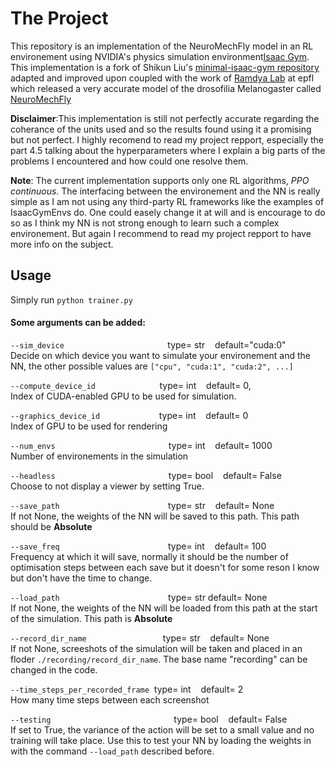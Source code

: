 # The Project 

This repository is an implementation of the NeuroMechFly model in an RL environement using NVIDIA's physics simulation environment[Isaac Gym](https://developer.nvidia.com/isaac-gym). This implementation is a fork of Shikun Liu's [minimal-isaac-gym repository](https://github.com/lorenmt/minimal-isaac-gym) adapted and improved upon coupled with the work of [Ramdya Lab](https://www.epfl.ch/labs/ramdya-lab/) at epfl which released a very accurate model of the drosofilia Melanogaster called [NeuroMechFly](https://www.nature.com/articles/s41592-022-01466-7) 


**Disclaimer**:This implementation is still not perfectly accurate regarding the coherance of the units used and so the results found using it a promising but not perfect. I highly recomend to read my project repport, especially the part 4.5 talking about the hyperparameters where I explain a big parts of the problems I encountered and how could one resolve them. 

**Note**: The current implementation supports only one RL algorithms, *PPO continuous*. The interfacing between the environement and the NN  is really simple as I am not using any third-party RL frameworks like the examples of IsaacGymEnvs do. One could easely change it at will and is encourage to do so as I think my NN is not strong enough to learn such a complex environement. But again I recommend to read my project repport to have more info on the subject. 

## Usage

Simply run `python trainer.py`

#### Some arguments can be added:

`--sim_device`&nbsp;&nbsp;&nbsp;&nbsp;&nbsp;&nbsp;&nbsp;&nbsp;&nbsp;&nbsp;&nbsp;&nbsp;&nbsp;&nbsp;&nbsp;&nbsp;&nbsp;&nbsp;&nbsp;&nbsp;&nbsp;&nbsp;&nbsp;&nbsp;&nbsp;&nbsp;&nbsp;&nbsp;&nbsp;&nbsp;&nbsp;&nbsp;&nbsp;&nbsp;&nbsp;&nbsp;&nbsp;&nbsp;&nbsp;&nbsp;&nbsp;&nbsp;type= str&nbsp;&nbsp;&nbsp;&nbsp;default="cuda:0"    
Decide on which device you want to simulate your environement and the NN, the other possible values are `["cpu", "cuda:1", "cuda:2", ...]`

`--compute_device_id`&nbsp;&nbsp;&nbsp;&nbsp;&nbsp;&nbsp;&nbsp;&nbsp;&nbsp;&nbsp;&nbsp;&nbsp;&nbsp;&nbsp;&nbsp;&nbsp;&nbsp;&nbsp;&nbsp;&nbsp;&nbsp;&nbsp;&nbsp;&nbsp;&nbsp;&nbsp;type= int&nbsp;&nbsp;&nbsp;&nbsp;default= 0,        
Index of CUDA-enabled GPU to be used for simulation.
      
`--graphics_device_id`&nbsp;&nbsp;&nbsp;&nbsp;&nbsp;&nbsp;&nbsp;&nbsp;&nbsp;&nbsp;&nbsp;&nbsp;&nbsp;&nbsp;&nbsp;&nbsp;&nbsp;&nbsp;&nbsp;&nbsp;&nbsp;&nbsp;&nbsp;&nbsp;type= int&nbsp;&nbsp;&nbsp;&nbsp;default= 0
<Br>Index of GPU to be used for rendering    

`--num_envs`&nbsp;&nbsp;&nbsp;&nbsp;&nbsp;&nbsp;&nbsp;&nbsp;&nbsp;&nbsp;&nbsp;&nbsp;&nbsp;&nbsp;&nbsp;&nbsp;&nbsp;&nbsp;&nbsp;&nbsp;&nbsp;&nbsp;&nbsp;&nbsp;&nbsp;&nbsp;&nbsp;&nbsp;&nbsp;&nbsp;&nbsp;&nbsp;&nbsp;&nbsp;&nbsp;&nbsp;&nbsp;&nbsp;&nbsp;&nbsp;&nbsp;&nbsp;&nbsp;&nbsp;&nbsp;&nbsp;type= int&nbsp;&nbsp;&nbsp;&nbsp;default= 1000        
Number of environements in the simulation 

`--headless`&nbsp;&nbsp;&nbsp;&nbsp;&nbsp;&nbsp;&nbsp;&nbsp;&nbsp;&nbsp;&nbsp;&nbsp;&nbsp;&nbsp;&nbsp;&nbsp;&nbsp;&nbsp;&nbsp;&nbsp;&nbsp;&nbsp;&nbsp;&nbsp;&nbsp;&nbsp;&nbsp;&nbsp;&nbsp;&nbsp;&nbsp;&nbsp;&nbsp;&nbsp;&nbsp;&nbsp;&nbsp;&nbsp;&nbsp;&nbsp;&nbsp;&nbsp;&nbsp;&nbsp;&nbsp;&nbsp;type= bool&nbsp;&nbsp;&nbsp;&nbsp;default= False       
Choose to not display a viewer by setting True.  

`--save_path`&nbsp;&nbsp;&nbsp;&nbsp;&nbsp;&nbsp;&nbsp;&nbsp;&nbsp;&nbsp;&nbsp;&nbsp;&nbsp;&nbsp;&nbsp;&nbsp;&nbsp;&nbsp;&nbsp;&nbsp;&nbsp;&nbsp;&nbsp;&nbsp;&nbsp;&nbsp;&nbsp;&nbsp;&nbsp;&nbsp;&nbsp;&nbsp;&nbsp;&nbsp;&nbsp;&nbsp;&nbsp;&nbsp;&nbsp;&nbsp;&nbsp;&nbsp;&nbsp;&nbsp;type= str&nbsp;&nbsp;&nbsp;&nbsp;default= None        
If not None, the weights of the NN will be saved to this path. This path should be **Absolute**

`--save_freq`&nbsp;&nbsp;&nbsp;&nbsp;&nbsp;&nbsp;&nbsp;&nbsp;&nbsp;&nbsp;&nbsp;&nbsp;&nbsp;&nbsp;&nbsp;&nbsp;&nbsp;&nbsp;&nbsp;&nbsp;&nbsp;&nbsp;&nbsp;&nbsp;&nbsp;&nbsp;&nbsp;&nbsp;&nbsp;&nbsp;&nbsp;&nbsp;&nbsp;&nbsp;&nbsp;&nbsp;&nbsp;&nbsp;&nbsp;&nbsp;&nbsp;&nbsp;&nbsp;&nbsp;type= int&nbsp;&nbsp;&nbsp;&nbsp;default= 100         
Frequency at which it will save, normally it should be the number of optimisation steps between each save but it doesn't for some reson I know but don't have the time to change.  

`--load_path`&nbsp;&nbsp;&nbsp;&nbsp;&nbsp;&nbsp;&nbsp;&nbsp;&nbsp;&nbsp;&nbsp;&nbsp;&nbsp;&nbsp;&nbsp;&nbsp;&nbsp;&nbsp;&nbsp;&nbsp;&nbsp;&nbsp;&nbsp;&nbsp;&nbsp;&nbsp;&nbsp;&nbsp;&nbsp;&nbsp;&nbsp;&nbsp;&nbsp;&nbsp;&nbsp;&nbsp;&nbsp;&nbsp;&nbsp;&nbsp;&nbsp;&nbsp;&nbsp;&nbsp;type= str    default= None   
If not None, the weights of the NN will be loaded from this path at the start of the simulation. This path is **Absolute**

`--record_dir_name`&nbsp;&nbsp;&nbsp;&nbsp;&nbsp;&nbsp;&nbsp;&nbsp;&nbsp;&nbsp;&nbsp;&nbsp;&nbsp;&nbsp;&nbsp;&nbsp;&nbsp;&nbsp;&nbsp;&nbsp;&nbsp;&nbsp;&nbsp;&nbsp;&nbsp;&nbsp;&nbsp;&nbsp;&nbsp;&nbsp;&nbsp;type= str&nbsp;&nbsp;&nbsp;&nbsp;default= None
<Br>If not None, screeshots of the simulation will be taken and placed in an floder `./recording/record_dir_name`. The base name "recording" can be changed in the code.

`--time_steps_per_recorded_frame`&nbsp;&nbsp;type= int&nbsp;&nbsp;&nbsp;&nbsp;default= 2
<Br>How many time steps between each screenshot 

`--testing`&nbsp;&nbsp;&nbsp;&nbsp;&nbsp;&nbsp;&nbsp;&nbsp;&nbsp;&nbsp;&nbsp;&nbsp;&nbsp;&nbsp;&nbsp;&nbsp;&nbsp;&nbsp;&nbsp;&nbsp;&nbsp;&nbsp;&nbsp;&nbsp;&nbsp;&nbsp;&nbsp;&nbsp;&nbsp;&nbsp;&nbsp;&nbsp;&nbsp;&nbsp;&nbsp;&nbsp;&nbsp;&nbsp;&nbsp;&nbsp;&nbsp;&nbsp;&nbsp;&nbsp;&nbsp;&nbsp;&nbsp;&nbsp;&nbsp;&nbsp;type= bool&nbsp;&nbsp;&nbsp;&nbsp;default= False
<Br>If set to True, the variance of the action will be set to a small value and no training will take place. Use this to test your NN by loading the weights in with the command `--load_path` described before.


